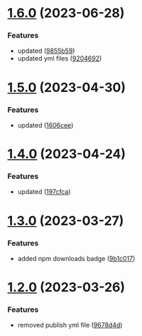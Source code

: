 # [1.6.0](https://github.com/manthanank/learn-javascript/compare/v1.5.0...v1.6.0) (2023-06-28)


### Features

* updated ([9855b59](https://github.com/manthanank/learn-javascript/commit/9855b590531cf0a350a57042f1559130e314ffc9))
* updated yml files ([9204692](https://github.com/manthanank/learn-javascript/commit/920469240e77579b4856e1ae221caf0ceb4dc5c5))



# [1.5.0](https://github.com/manthanank/learn-javascript/compare/v1.4.0...v1.5.0) (2023-04-30)


### Features

* updated ([1606cee](https://github.com/manthanank/learn-javascript/commit/1606ceec7a96a5054a66c3054dc533b0fff1712e))



# [1.4.0](https://github.com/manthanank/learn-javascript/compare/v1.3.0...v1.4.0) (2023-04-24)


### Features

* updated ([197cfca](https://github.com/manthanank/learn-javascript/commit/197cfca44056e824c76c76d8a96e440ddd603c81))



# [1.3.0](https://github.com/manthanank/learn-javascript/compare/v1.2.0...v1.3.0) (2023-03-27)


### Features

*  added npm downloads badge ([9b1c017](https://github.com/manthanank/learn-javascript/commit/9b1c01726ddf1c03606fc16bd9f1dbecf015a049))



# [1.2.0](https://github.com/manthanank/learn-javascript/compare/v1.1.0...v1.2.0) (2023-03-26)


### Features

* removed publish yml file ([9678d4d](https://github.com/manthanank/learn-javascript/commit/9678d4d93ce83b094e1d52c5cc495596aafefd8f))



